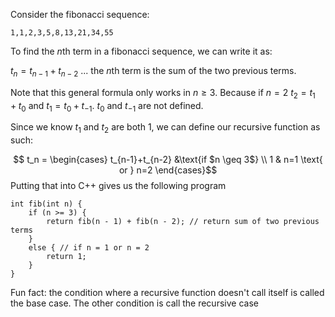 Consider the fibonacci sequence:

`1,1,2,3,5,8,13,21,34,55`

To find the $n$th term in a fibonacci sequence, we can write it as:

$t_n = t_{n-1}+t_{n-2}$ ... the $n$th term is the sum of the two previous terms.

Note that this general formula only works in $n \geq 3$. Because if $n = 2$
$t_2 = t_1 + t_0$ and $t_1 = t_0 + t_{-1}$. $t_0$ and $t_{-1}$ are not defined.

Since we know $t_1$ and $t_2$ are both 1, we can define our recursive function as such:

$$ t_n = \begin{cases} t_{n-1}+t_{n-2} &\text{if $n \geq 3$} \\ 1 & n=1 \text{ or } n=2 \end{cases}$$
Putting that into C++ gives us the following program

```
int fib(int n) {
	if (n >= 3) {
		return fib(n - 1) + fib(n - 2); // return sum of two previous terms
	}
	else { // if n = 1 or n = 2
		return 1;
	}
}
```

Fun fact: the condition where a recursive function doesn't call itself is called the base case. The other condition is call the recursive case